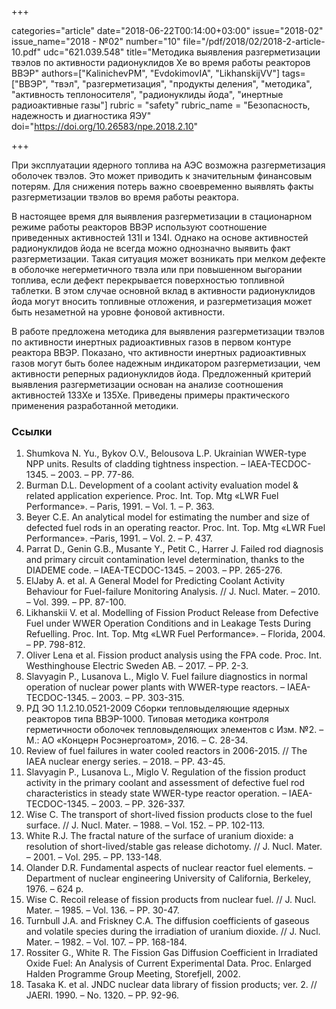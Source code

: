 +++

categories="article"
date="2018-06-22T00:14:00+03:00"
issue="2018-02"
issue_name="2018 - №02"
number="10"
file="/pdf/2018/02/2018-2-article-10.pdf"
udc="621.039.548"
title="Методика выявления разгерметизации твэлов по активности радионуклидов Xe во время работы реакторов ВВЭР"
authors=["KalinichevPM", "EvdokimovIA", "LikhanskijVV"]
tags=["ВВЭР", "твэл", "разгерметизация", "продукты деления", "методика", "активность теплоносителя", "радионуклиды йода", "инертные радиоактивные газы"]
rubric = "safety"
rubric_name = "Безопасность, надежность и диагностика ЯЭУ"
doi="https://doi.org/10.26583/npe.2018.2.10"

+++

При эксплуатации ядерного топлива на АЭС возможна разгерметизация оболочек твэлов. Это может приводить к значительным финансовым потерям. Для снижения потерь важно своевременно выявлять факты разгерметизации твэлов во время работы реактора.

В настоящее время для выявления разгерметизации в стационарном режиме работы реакторов ВВЭР используют соотношение приведенных активностей 131I и 134I. Однако на основе активностей радионуклидов йода не всегда можно однозначно выявить факт разгерметизации. Такая ситуация может возникать при мелком дефекте в оболочке негерметичного твэла или при повышенном выгорании топлива, если дефект перекрывается поверхностью топливной таблетки. В этом случае основной вклад в активности радионуклидов йода могут вносить топливные отложения, и разгерметизация может быть незаметной на уровне фоновой активности.

В работе предложена методика для выявления разгерметизации твэлов по активности инертных радиоактивных газов в первом контуре реактора ВВЭР. Показано, что активности инертных радиоактивных газов могут быть более надежным индикатором разгерметизации, чем активности реперных радионуклидов йода. Предложенный критерий выявления разгерметизации основан на анализе соотношения активностей 133Xe и 135Xe. Приведены примеры практического применения разработанной методики.

### Ссылки

1. Shumkova N. Yu., Bykov O.V., Belousova L.P. Ukrainian WWER-type NPP units. Results of cladding tightness inspection. – IAEA-TECDOC-1345. – 2003. – PP. 77-86.
2. Burman D.L. Development of a coolant activity evaluation model & related application experience. Proc. Int. Top. Mtg «LWR Fuel Performance». – Paris, 1991. – Vol. 1. – P. 363.
3. Beyer C.E. An analytical model for estimating the number and size of defected fuel rods in an operating reactor. Proc. Int. Top. Mtg «LWR Fuel Performance». –Paris, 1991. – Vol. 2. – P. 437.
4. Parrat D., Genin G.B., Musante Y., Petit C., Harrer J. Failed rod diagnosis and primary circuit contamination level determination, thanks to the DIADEME code. – IAEA-TECDOC-1345. – 2003. – PP. 265-276.
5. ElJaby A. et al. A General Model for Predicting Coolant Activity Behaviour for Fuel-failure Monitoring Analysis. // J. Nucl. Mater. – 2010. – Vol. 399. – PP. 87-100.
6. Likhanskii V. et al. Modelling of Fission Product Release from Defective Fuel under WWER Operation Conditions and in Leakage Tests During Refuelling. Proc. Int. Top. Mtg «LWR Fuel Performance». – Florida, 2004. – PP. 798-812.
7. Oliver Lena et al. Fission product analysis using the FPA code. Proc. Int. Westhinghouse Electric Sweden AB. – 2017. – PP. 2-3.
8. Slavyagin P., Lusanova L., Miglo V. Fuel failure diagnostics in normal operation of nuclear power plants with WWER-type reactors. – IAEA-TECDOC-1345. – 2003. – PP. 303-315.
9. РД ЭО 1.1.2.10.0521-2009 Сборки тепловыделяющие ядерных реакторов типа ВВЭР-1000. Типовая методика контроля герметичности оболочек тепловыделяющих элементов с Изм. №2. – М.: АО «Концерн Росэнергоатом», 2016. – С. 28-34.
10. Review of fuel failures in water cooled reactors in 2006-2015. // The IAEA nuclear energy series. – 2018. – PP. 43-45.
11. Slavyagin P., Lusanova L., Miglo V. Regulation of the fission product activity in the primary coolant and assessment of defective fuel rod characteristics in steady state WWER-type reactor operation. – IAEA-TECDOC-1345. – 2003. – PP. 326-337.
12. Wise C. The transport of short-lived fission products close to the fuel surface. // J. Nucl. Mater. – 1988. – Vol. 152. – PP. 102-113.
13. White R.J. The fractal nature of the surface of uranium dioxide: a resolution of short-lived/stable gas release dichotomy. // J. Nucl. Mater. – 2001. – Vol. 295. – PP. 133-148.
14. Olander D.R. Fundamental aspects of nuclear reactor fuel elements. – Department of nuclear engineering University of California, Berkeley, 1976. – 624 p.
15. Wise C. Recoil release of fission products from nuclear fuel. // J. Nucl. Mater. – 1985. – Vol. 136. – PP. 30-47.
16. Turnbull J.A. and Friskney C.A. The diffusion coefficients of gaseous and volatile species during the irradiation of uranium dioxide. // J. Nucl. Mater. – 1982. – Vol. 107. – PP. 168-184.
17. Rossiter G., White R. The Fission Gas Diffusion Coefficient in Irradiated Oxide Fuel: An Analysis of Current Experimental Data. Proc. Enlarged Halden Programme Group Meeting, Storefjell, 2002.
18. Tasaka K. et al. JNDC nuclear data library of fission products; ver. 2. // JAERI. 1990. – No. 1320. – PP. 92-96.